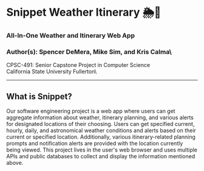 # Snippet Weather Itinerary 🌦️📒
### All-In-One Weather and Itinerary Web App

### Author(s): Spencer DeMera, Mike Sim, and Kris Calma\

CPSC-491: Senior Capstone Project in Computer Science\
California State University Fullerton\

---

## What is Snippet?
Our software engineering project is a web app where users can get aggregate information about weather, itinerary planning, and various alerts for designated locations of their choosing. Users can get specified current, hourly, daily, and astronomical weather conditions and alerts based on their current or specified location. Additionally, various itinerary-related planning prompts and notification alerts are provided with the location currently being viewed. This project lives in the user's web browser and uses multiple APIs and public databases to collect and display the information mentioned above.
